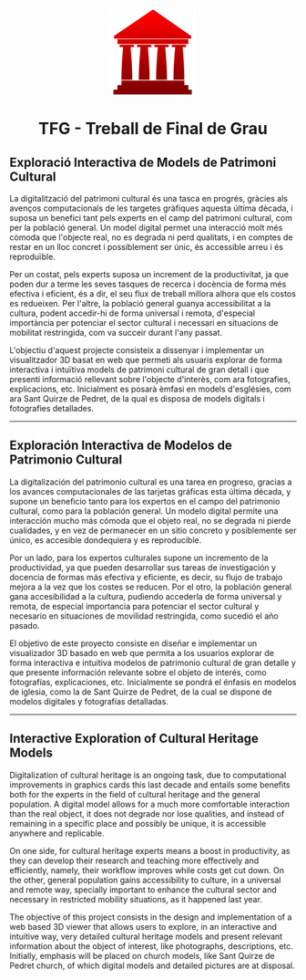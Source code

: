 <div style="text-align:center">
    <img src="./public/logo.png" style="width:150px; height:150px;"/>
</div>

<div style="text-align:center">
    <h1>TFG - Treball de Final de Grau</h1>
</div>

## Exploració Interactiva de Models de Patrimoni Cultural

La digitalització del patrimoni cultural és una tasca en progrés, gràcies als avenços computacionals de les targetes gràfiques aquesta última dècada, i suposa un benefici tant pels experts en el camp del patrimoni cultural, com per la població general. Un model digital permet una interacció molt més còmoda que l'objecte real, no es degrada ni perd qualitats, i en comptes de restar en un lloc concret i possiblement ser únic, és accessible arreu i és reproduïble.

Per un costat, pels experts suposa un increment de la productivitat, ja que poden dur a terme les seves tasques de recerca i docència de forma més efectiva i eficient, és a dir, el seu flux de treball millora alhora que els costos es redueixen. Per l'altre, la població general guanya accessibilitat a la cultura, podent accedir-hi de forma universal i remota, d'especial importància per potenciar el sector cultural i necessari en situacions de mobilitat restringida, com va succeir durant l'any passat.

L'objectiu d'aquest projecte consisteix a dissenyar i implementar un visualitzador 3D basat en web que permeti als usuaris explorar de forma interactiva i intuïtiva models de patrimoni cultural de gran detall i que presenti informació rellevant sobre l'objecte d'interès, com ara fotografies, explicacions, etc. Inicialment es posarà èmfasi en models d'esglésies, com ara Sant Quirze de Pedret, de la qual es disposa de models digitals i fotografies detallades.

---

## Exploración Interactiva de Modelos de Patrimonio Cultural

La digitalización del patrimonio cultural es una tarea en progreso, gracias a los avances computacionales de las tarjetas gráficas esta última década, y supone un beneficio tanto para los expertos en el campo del patrimonio cultural, como para la población general. Un modelo digital permite una interacción mucho más cómoda que el objeto real, no se degrada ni pierde cualidades, y en vez de permanecer en un sitio concreto y posiblemente ser único, es accesible dondequiera y es reproducible.

Por un lado, para los expertos culturales supone un incremento de la productividad, ya que pueden desarrollar sus tareas de investigación y docencia de formas más efectiva y eficiente, es decir, su flujo de trabajo mejora a la vez que los costes se reducen. Por el otro, la población general gana accesibilidad a la cultura, pudiendo accederla de forma universal y remota, de especial importancia para potenciar el sector cultural y necesario en situaciones de movilidad restringida, como sucedió el año pasado.

El objetivo de este proyecto consiste en diseñar e implementar un visualizador 3D basado en web que permita a los usuarios explorar de forma interactiva e intuitiva modelos de patrimonio cultural de gran detalle y que presente información relevante sobre el objeto de interés, como fotografías, explicaciones, etc. Inicialmente se pondrá el énfasis en modelos de iglesia, como la de Sant Quirze de Pedret, de la cual se dispone de modelos digitales y fotografías detalladas.

---

## Interactive Exploration of Cultural Heritage Models

Digitalization of cultural heritage is an ongoing task, due to computational improvements in graphics cards this last decade and entails some benefits both for the experts in the field of cultural heritage and the general population. A digital model allows for a much more comfortable interaction than the real object, it does not degrade nor lose qualities, and instead of remaining in a specific place and possibly be unique, it is accessible anywhere and replicable.

On one side, for cultural heritage experts means a boost in productivity, as they can develop their research and teaching more effectively and efficiently, namely, their workflow improves while costs get cut down. On the other, general population gains accessibility to culture, in a universal and remote way, specially important to enhance the cultural sector and necessary in restricted mobility situations, as it happened last year.

The objective of this project consists in the design and implementation of a web based 3D viewer that allows users to explore, in an interactive and intuitive way, very detailed cultural heritage models and present relevant information about the object of interest, like photographs, descriptions, etc. Initially, emphasis will be placed on church models, like Sant Quirze de Pedret church, of which digital models and detailed pictures are at disposal.
